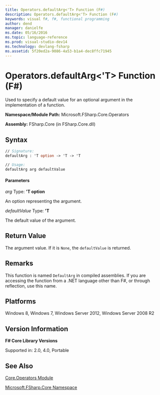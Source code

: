 ```yaml
---
title: Operators.defaultArg<'T> Function (F#)
description: Operators.defaultArg<'T> Function (F#)
keywords: visual f#, f#, functional programming
author: dend
manager: danielfe
ms.date: 05/16/2016
ms.topic: language-reference
ms.prod: visual-studio-dev14
ms.technology: devlang-fsharp
ms.assetid: 5f20ed2a-9086-4a53-b1a4-dec8ffc71945
---
```


# Operators.defaultArg<'T> Function (F#)

Used to specify a default value for an optional argument in the implementation of a function.

**Namespace/Module Path:** Microsoft.FSharp.Core.Operators

**Assembly:** FSharp.Core (in FSharp.Core.dll)


## Syntax

```fsharp
// Signature:
defaultArg : 'T option -> 'T -> 'T

// Usage:
defaultArg arg defaultValue
```

#### Parameters
*arg*
Type: **'T option**


An option representing the argument.


*defaultValue*
Type: **'T**


The default value of the argument.

## Return Value

The argument value. If it is `None`, the `defaultValue` is returned.

## Remarks
This function is named `DefaultArg` in compiled assemblies. If you are accessing the function from a .NET language other than F#, or through reflection, use this name.

## Platforms
Windows 8, Windows 7, Windows Server 2012, Windows Server 2008 R2

## Version Information
**F# Core Library Versions**

Supported in: 2.0, 4.0, Portable

## See Also
[Core.Operators Module](Core.Operators-Module-%5BFSharp%5D.md)

[Microsoft.FSharp.Core Namespace](Microsoft.FSharp.Core-Namespace-%5BFSharp%5D.md)
